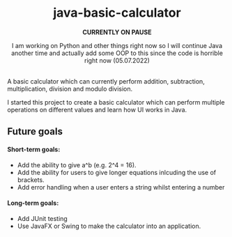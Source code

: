 <h1 align="center">java-basic-calculator</h1>

<p align="center"><strong>CURRENTLY ON PAUSE</strong></p>
<p align="center"> I am working on Python and other things right now so I will continue Java another time and actually add some OOP to this since the 
code is horrible right now (05.07.2022)</p>

</br>
A basic calculator which can currently perform addition, subtraction, multiplication, division and modulo division.

I started this project to create a basic calculator which can perform multiple operations on different values and learn how UI works in Java. 

## Future goals
#### Short-term goals:
- Add the ability to give a^b (e.g. 2^4 = 16).
- Add the ability for users to give longer equations inlcuding the use of brackets.
- Add error handling when a user enters a string whilst entering a number
#### Long-term goals:
- Add JUnit testing
- Use JavaFX or Swing to make the calculator into an application.
